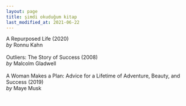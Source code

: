 ```yaml
---
layout: page
title: şimdi okuduğum kitap
last_modified_at: 2021-06-22
---
```


A Repurposed Life (2020)  
<i>by</i> Ronnu Kahn  
<br />
Outliers: The Story of Success (2008)  
<i>by</i> Malcolm Gladwell  
<br />
A Woman Makes a Plan: Advice for a Lifetime of Adventure, Beauty, and Success (2019)  
<i>by</i> Maye Musk  
<br />
<span style="color: white"> -_-_-_-_-_-_-_-_-_-_-_-_-_-_-_-_-_-_-_-_-_-_-_-_-_-_-_-_-_-_-_-_-_-_-_-_-_-_-_-_-_-_-_-_-_-_-_-_-_-_-_-_-_-_-_-_-_-_-_-_-_-_-_-_- </span>

<!-- <span style="color: white">Lorem ipsum dolor sit amet, consectetur adipiscing elit. Sed sagittis cursus erat quis tempus. Fusce semper eu eros in tristique.</span> -->
